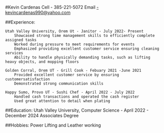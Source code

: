 #Kevin Cardenas
Cell - 385-221-5072 Email -kevincardenas990@yahoo.com

##Experience:

    Utah Valley University, Orem Ut - Janitor - July 2022- Present
        Showcased strong time management skills to efficiently complete assigned tasks
        Worked during pressure to meet requirements for events
        Emphasized providing excellent customer service ensuring cleaning services
        Ability to handle physically demanding tasks, such as lifting heavy objects, and mopping floors

    Golden Corral, Orem UT - Grill Cook - Febuary 2021 -June 2021
        Provided excellent customer service by ensuring customersatisfaction
        Demonstrated strong communication skills

    Happy Sumo, Provo UT - Sushi Chef - April 2022 - July 2022
        Handled cash transactions and operated the cash register
        Used great attention to detail when plating
##Education:
    Utah Valley University, Computer Science - April 2022 - December 2024 Associates Degree

##Hobbies:
    Power Lifting and Leather working